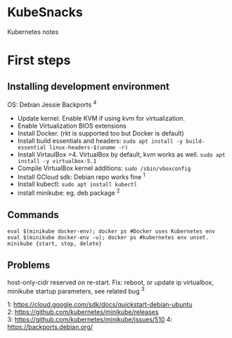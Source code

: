 # KubeSnacks
Kubernetes notes
# First steps
## Installing development environment
OS: Debian Jessie Backports <sup>4</sup>
* Update kernel. Enable KVM if using kvm for virtualization.
* Enable Virtualization BIOS extensions
* Install Docker. (rkt is supported too but Docker is default)
* Install build essentials and headers: ```sudo apt install -y build-essential linux-headers-$(uname -r)```
* Install VirtaulBox >4. VirtualBox by default, kvm works as well. ```sudo apt install -y virtualbox-5.1```
* Compile VirtualBox kernel additions: ```sudo /sbin/vboxconfig```
* Install GCloud sdk: Debian repo works fine <sup>1</sup>
* Install kubectl: ```sudo apt install kubectl```
* install minikube: eg. deb package <sup>2</sup>
## Commands
```
eval $(minikube docker-env); docker ps #Docker uses Kubernetes env
eval $(minikube docker-env -u); docker ps #kubernetes env unset.
minikube {start, stop, delete}
```
## Problems
host-only-cidr reserved on re-start. Fix: reboot, or update ip virtualbox, minikube startup parameters, see related bug <sup>3</sup>

1: https://cloud.google.com/sdk/docs/quickstart-debian-ubuntu</br>
2: https://github.com/kubernetes/minikube/releases</br>
3: https://github.com/kubernetes/minikube/issues/510
4: https://backports.debian.org/

